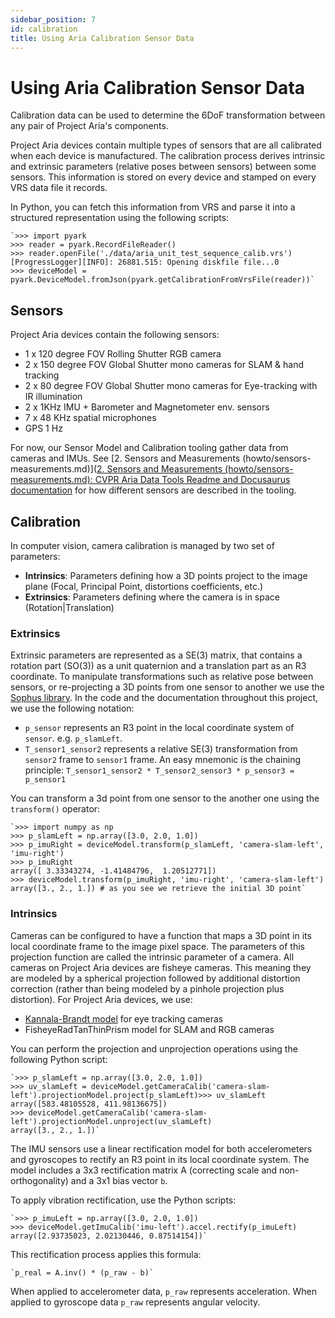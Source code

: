 ```yaml
---
sidebar_position: 7
id: calibration
title: Using Aria Calibration Sensor Data
---
```


# Using Aria Calibration Sensor Data

Calibration data can be used to determine the 6DoF transformation between any pair of Project Aria's components.

Project Aria devices contain multiple types of sensors that are all calibrated when each device is manufactured. The calibration process derives intrinsic and extrinsic parameters (relative poses between sensors) between some sensors. This information is stored on every device and stamped on every VRS data file it records.

In Python, you can fetch this information from VRS and parse it into a structured representation using the following scripts:


```
`>>> import pyark
>>> reader = pyark.RecordFileReader()
>>> reader.openFile('./data/aria_unit_test_sequence_calib.vrs')
[ProgressLogger][INFO]: 26881.515: Opening diskfile file...0
>>> deviceModel = pyark.DeviceModel.fromJson(pyark.getCalibrationFromVrsFile(reader))`
```



## Sensors

Project Aria devices contain the following sensors:


* 1 x 120 degree FOV Rolling Shutter RGB camera
* 2 x 150 degree FOV Global Shutter mono cameras for SLAM & hand tracking
* 2 x 80 degree FOV Global Shutter mono cameras for Eye-tracking with IR illumination
* 2 x 1KHz IMU + Barometer and Magnetometer env. sensors
* 7 x 48 KHz spatial microphones
* GPS 1 Hz

For now, our Sensor Model and Calibration tooling gather data from cameras and IMUs.
See [2. Sensors and Measurements (howto/sensors-measurements.md)]([2. Sensors and Measurements (howto/sensors-measurements.md): CVPR Aria Data Tools Readme and Docusaurus documentation](https://fb.quip.com/c72qAWJmw4Ra#temp:C:cMG847a21451d8f4e6c85c18ad9d) for how different sensors are described in the tooling.


## Calibration

In computer vision, camera calibration is managed by two set of parameters:


* **Intrinsics**: Parameters defining how a 3D points project to the image plane (Focal, Principal Point, distortions coefficients, etc.)
* **Extrinsics**: Parameters defining where the camera is in space (Rotation|Translation)

### Extrinsics

Extrinsic parameters are represented as a SE(3) matrix, that contains a rotation part (SO(3)) as a unit quaternion and a translation part as an R3 coordinate. To manipulate transformations such as relative pose between sensors, or re-projecting a 3D points from one sensor to another we use the [Sophus library](https://github.com/strasdat/Sophus).
In the code and the documentation throughout this project, we use the following notation:


* `p_sensor` represents an R3 point in the local coordinate system of `sensor`. e.g. `p_slamLeft`.
* `T_sensor1_sensor2` represents a relative SE(3) transformation from `sensor2` frame to `sensor1` frame. An easy mnemonic is the chaining principle: `T_sensor1_sensor2 * T_sensor2_sensor3 * p_sensor3 = p_sensor1`

You can transform a 3d point from one sensor to the another one using the `transform()` operator:


```
`>>> import numpy as np
>>> p_slamLeft = np.array([3.0, 2.0, 1.0])
>>> p_imuRight = deviceModel.transform(p_slamLeft, 'camera-slam-left', 'imu-right')
>>> p_imuRight
array([ 3.33343274, -1.41484796,  1.20512771])
>>> deviceModel.transform(p_imuRight, 'imu-right', 'camera-slam-left')
array([3., 2., 1.]) # as you see we retrieve the initial 3D point`
```



### Intrinsics

Cameras can be configured to have a function that maps a 3D point in its local coordinate frame to the image pixel space. The parameters of this projection function are called the intrinsic parameter of a camera. All cameras on Project Aria devices are fisheye cameras. This meaning they are modeled by a spherical projection followed by additional distortion correction (rather than being modeled by a pinhole projection plus distortion).
For Project Aria devices, we use:


* [Kannala-Brandt model](https://ieeexplore.ieee.org/document/1642666) for eye tracking cameras
* FisheyeRadTanThinPrism model for SLAM and RGB cameras

You can perform the projection and unprojection operations using the following Python script:


```
`>>> p_slamLeft = np.array([3.0, 2.0, 1.0])
>>> uv_slamLeft = deviceModel.getCameraCalib('camera-slam-left').projectionModel.project(p_slamLeft)>>> uv_slamLeft
array([583.48105528, 411.98136675])
>>> deviceModel.getCameraCalib('camera-slam-left').projectionModel.unproject(uv_slamLeft)
array([3., 2., 1.])`
```


The IMU sensors use a linear rectification model for both accelerometers and gyroscopes to rectify an R3 point in its local coordinate system. The model includes a 3x3 rectification matrix A (correcting scale and non-orthogonality) and a 3x1 bias vector `b`.

To apply vibration rectification, use the Python scripts:


```
`>>> p_imuLeft = np.array([3.0, 2.0, 1.0])
>>> deviceModel.getImuCalib('imu-left').accel.rectify(p_imuLeft)
array([2.93735023, 2.02130446, 0.87514154])`
```


This rectification process applies this formula:


```
`p_real = A.inv() * (p_raw - b)`
```


When applied to accelerometer data, `p_raw` represents acceleration.  When applied to gyroscope data `p_raw`  represents angular velocity.
